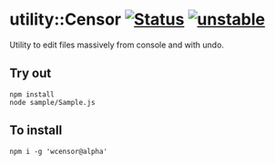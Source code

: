 
# utility::Censor  [![Status](https://github.com/Wandalen/wCensor/workflows/Test/badge.svg)](https://github.com/Wandalen/wCensor/actions?query=workflow%3ATest) [![unstable](https://img.shields.io/badge/stability-unstable-yellow.svg)](https://github.com/emersion/stability-badges#unstable)

Utility to edit files massively from console and with undo.

## Try out
```
npm install
node sample/Sample.js
```

## To install
```
npm i -g 'wcensor@alpha'
```
